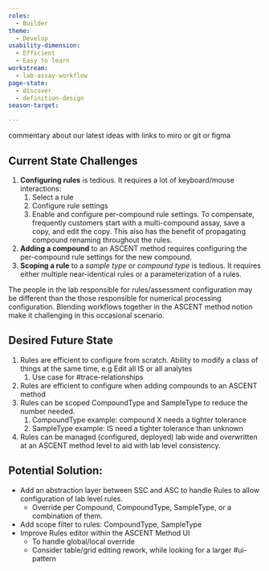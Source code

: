 ```yaml
---
roles: 
  - Builder
theme:
  - Develop
usability-dimension:
  - Efficient
  - Easy to learn
workstream:
  - lab-assay-workflow
page-state:
  - discover
  - definition-design
season-target:

---
```


commentary about our latest ideas with links to miro or git or figma

## Current State Challenges
1. **Configuring rules** is tedious. It requires a lot of keyboard/mouse interactions:
	1. Select a rule 
	2. Configure rule settings
	3. Enable and configure per-compound rule settings.
	To compensate, frequently customers start with a multi-compound assay, save a copy, and edit the copy. This also has the benefit of propagating compound renaming throughout the rules.
2. **Adding a compound** to an ASCENT method requires configuring the per-compound rule settings for the new compound. 
3. **Scoping a rule** to a *sample type* or *compound type* is tedious. It requires either multiple near-identical rules or a parameterization of a rules.

The people in the lab responsible for rules/assessment configuration may be different than the those responsible for numerical processing configuration. Blending workflows together in the ASCENT method notion make it challenging in this occasional scenario.
## Desired Future State
1. Rules are efficient to configure from scratch. Ability to modify a class of things at the same time, e.g Edit all IS or all analytes
	1. Use case for #trace-relationships 
2. Rules are efficient to configure when adding compounds to an ASCENT method
3. Rules can be scoped CompoundType and SampleType to reduce the number needed. 
	1. CompoundType example: compound X needs a tighter tolerance
	2. SampleType example: IS need a tighter tolerance than unknown
4. Rules can be managed (configured, deployed) lab wide and overwritten at an ASCENT method level to aid with lab level consistency.
## Potential Solution:
* Add an abstraction layer between SSC and ASC to handle Rules to allow configuration of lab level rules.
	* Override per Compound, CompoundType, SampleType, or a combination of them.
* Add scope filter to rules: CompoundType, SampleType
* Improve Rules editor within the ASCENT Method UI
	* To handle global/local override
	* Consider table/grid editing rework, while looking for a larger #ui-pattern
